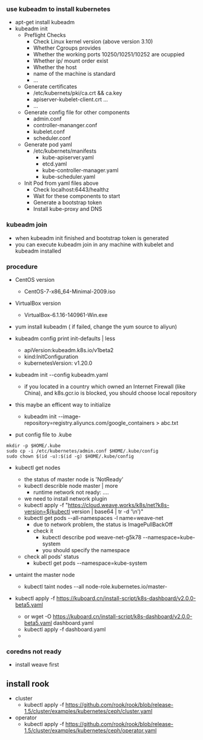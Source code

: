 ### use kubeadm to install kubernetes
- apt-get install kubeadm
- kubeadm init
    - Preflight Checks
        - Check Linux kernel version (above version 3.10)
        - Whether Cgroups provides
        - Whether the working ports 10250/10251/10252 are ocuppied
        - Whether ip/ mount order exist
        - Whether the host
        - name of the machine is standard
        - ...
    - Generate certificates
        - /etc/kubernets/pki/ca.crt && ca.key
        - apiserver-kubelet-client.crt ...
        - ...
    - Generate config file for other components
        - admin.conf
        - controller-mananger.conf
        - kubelet.conf
        - scheduler.conf
    - Generate pod yaml
        - /etc/kubernets/manifests
            - kube-apiserver.yaml
            - etcd.yaml
            - kube-controller-manager.yaml
            - kube-scheduler.yaml
    - Init Pod from yaml files above
        - Check localhost:6443/healthz
        - Wait for these components to start
        - Generate a bootstrap token
        - Install kube-proxy and DNS

### kubeadm join
- when kubeadm init finished and bootstrap token is generated
- you can execute kubeadm join in any machine with kubelet and kubeadm installed

### procedure
- CentOS version
    - CentOS-7-x86_64-Minimal-2009.iso
- VirtualBox version
    - VirtualBox-6.1.16-140961-Win.exe
- yum install kubeadm ( if failed, change the yum source to aliyun)
- kubeadm config print init-defaults | less
    - apiVersion:kubeadm.k8s.io/v1beta2
    - kind:InitConfiguration
    - kubernetesVersion: v1.20.0
- kubeadm init --config kubeadm.yaml
    - if you located in a country which owned an Internet Firewall (like China), and k8s.gcr.io is blocked, you should choose local repository
- this maybe an efficent way to initialize
    - kubeadm init --image-repository=registry.aliyuncs.com/google_containers > abc.txt

- put config file to .kube
```
mkdir -p $HOME/.kube
sudo cp -i /etc/kubernetes/admin.conf $HOME/.kube/config
sudo chown $(id -u):$(id -g) $HOME/.kube/config
```
- kubectl get nodes
    - the status of master node is 'NotReady'
    - kubectl describle node master | more
        - runtime network not ready: ....
    - we need to install network plugin
    - kubectl apply -f "https://cloud.weave.works/k8s/net?k8s-version=$(kubectl version | base64 | tr -d '\n')"
    - kubectl get pods --all-namespaces -l name=weave-net
        - due to network problem, the status is ImagePullBackOff
        - check it
            - kubectl describe pod weave-net-g5k78 --namespace=kube-system
            - you should specify the namespace
    - check all pods' status
        - kubectl get pods --namespace=kube-system

- untaint the master node
    - kubectl taint nodes --all node-role.kubernetes.io/master-

- kubectl apply -f https://kuboard.cn/install-script/k8s-dashboard/v2.0.0-beta5.yaml
    - or wget  -O https://kuboard.cn/install-script/k8s-dashboard/v2.0.0-beta5.yaml dashboard.yaml
    - kubectl apply -f dashboard.yaml
    - 


### coredns not ready
- install weave first

## install rook
- cluster
    - kubectl apply -f  https://github.com/rook/rook/blob/release-1.5/cluster/examples/kubernetes/ceph/cluster.yaml
- operator
    - kubectl apply -f  https://github.com/rook/rook/blob/release-1.5/cluster/examples/kubernetes/ceph/operator.yaml


